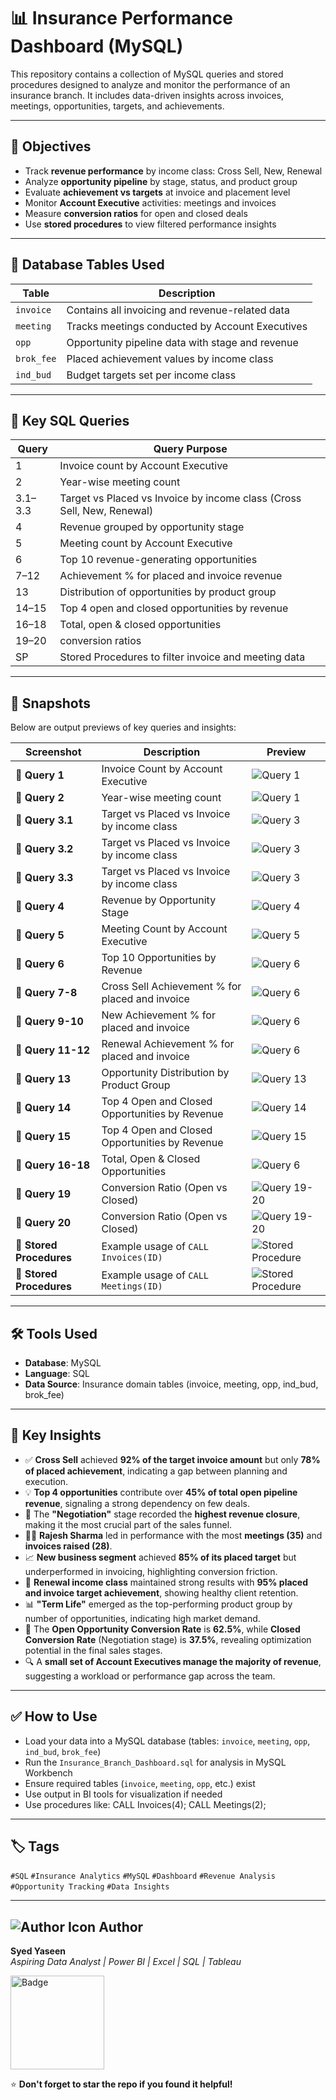 # 📊 Insurance Performance Dashboard (MySQL)

This repository contains a collection of MySQL queries and stored procedures designed to analyze and monitor the performance of an insurance branch. It includes data-driven insights across invoices, meetings, opportunities, targets, and achievements.

---

## 🎯 Objectives

- Track **revenue performance** by income class: Cross Sell, New, Renewal
- Analyze **opportunity pipeline** by stage, status, and product group
- Evaluate **achievement vs targets** at invoice and placement level
- Monitor **Account Executive** activities: meetings and invoices
- Measure **conversion ratios** for open and closed deals
- Use **stored procedures** to view filtered performance insights
  
---

## 🧩 Database Tables Used

| Table        | Description                                       |
|--------------|---------------------------------------------------|
| `invoice`    | Contains all invoicing and revenue-related data   |
| `meeting`    | Tracks meetings conducted by Account Executives   |
| `opp`        | Opportunity pipeline data with stage and revenue  |
| `brok_fee`   | Placed achievement values by income class         |
| `ind_bud`    | Budget targets set per income class               |

---

## 🧠 Key SQL Queries

| Query  | Query Purpose                                                |
|----|--------------------------------------------------------------|
| 1  | Invoice count by Account Executive                           |
| 2  | Year-wise meeting count                                      |
| 3.1–3.3 | Target vs Placed vs Invoice by income class (Cross Sell, New, Renewal) |
| 4  | Revenue grouped by opportunity stage                         |
| 5  | Meeting count by Account Executive                           |
| 6  | Top 10 revenue-generating opportunities                      |
| 7–12 | Achievement % for placed and invoice revenue               |
| 13 | Distribution of opportunities by product group               |
| 14–15 | Top 4 open and closed opportunities by revenue            |
| 16–18| Total, open & closed opportunities                         |
| 19–20 |conversion ratios                                          |
| SP | Stored Procedures to filter invoice and meeting data         |

---

## 📸 Snapshots

Below are output previews of key queries and insights:

| Screenshot        | Description                                                | Preview |
|-------------------|------------------------------------------------------------|---------|
| 📌 **Query 1**     | Invoice Count by Account Executive                         | ![Query 1](https://github.com/yas324/SQL-Project/blob/main/insurance-dashboard/query_01_invoice_count.PNG) |
| 📌 **Query 2**     | Year-wise meeting count                         | ![Query 1](https://github.com/yas324/SQL-Project/blob/main/insurance-dashboard/query_02_yearly_meeting_count.PNG) |
| 📌 **Query 3.1** | Target vs Placed vs Invoice by income class             | ![Query 3](https://github.com/yas324/SQL-Project/blob/main/insurance-dashboard/query_3.1_income_class_summary.png) |
| 📌 **Query 3.2** | Target vs Placed vs Invoice by income class             | ![Query 3](https://github.com/yas324/SQL-Project/blob/main/insurance-dashboard/query_3.2_income_class_summary.png) |
| 📌 **Query 3.3** | Target vs Placed vs Invoice by income class             | ![Query 3](https://github.com/yas324/SQL-Project/blob/main/insurance-dashboard/query_3.3_income_class_summary.png) |
| 📌 **Query 4**     | Revenue by Opportunity Stage                               | ![Query 4](https://github.com/yas324/SQL-Project/blob/main/insurance-dashboard/query_04_stage_revenue.png) |
| 📌 **Query 5**     | Meeting Count by Account Executive                         | ![Query 5](https://github.com/yas324/SQL-Project/blob/main/insurance-dashboard/query_05_meeting_count.png) |
| 📌 **Query 6**     | Top 10 Opportunities by Revenue                            | ![Query 6](https://github.com/yas324/SQL-Project/blob/main/insurance-dashboard/query_06_top_opportunities.png) |
| 📌 **Query 7-8**     | Cross Sell Achievement % for placed and invoice                            | ![Query 6](https://github.com/yas324/SQL-Project/blob/main/insurance-dashboard/query_07_08_CS_Plcd%2CCS_Invc%20Achmt%25.PNG) |
| 📌 **Query 9-10**     | New Achievement % for placed and invoice                            | ![Query 6](https://github.com/yas324/SQL-Project/blob/main/insurance-dashboard/query_09_10_New_Plcd%2C%20New_Invc%20Achmt%25.PNG) |
| 📌 **Query 11-12**     | Renewal Achievement % for placed and invoice                             | ![Query 6](https://github.com/yas324/SQL-Project/blob/main/insurance-dashboard/query_11_12_Ren_Plcd%2CRen_Invc%20Achmt%25.PNG) |
| 📌 **Query 13**    | Opportunity Distribution by Product Group                  | ![Query 13](https://github.com/yas324/SQL-Project/blob/main/insurance-dashboard/query_13_product_group.png) |
| 📌 **Query 14** | Top 4 Open and Closed Opportunities by Revenue             | ![Query 14](https://github.com/yas324/SQL-Project/blob/main/insurance-dashboard/query_14_top_open.png) |
| 📌 **Query 15** | Top 4 Open and Closed Opportunities by Revenue             | ![Query 15](https://github.com/yas324/SQL-Project/blob/main/insurance-dashboard/query_15_top_closed.png) |
| 📌 **Query 16-18**     | Total, Open & Closed Opportunities                            | ![Query 6](https://github.com/yas324/SQL-Project/blob/main/insurance-dashboard/query_16_17_18_total_open_closed_opportunities.PNG) |
| 📌 **Query 19** | Conversion Ratio (Open vs Closed)                          | ![Query 19-20](https://github.com/yas324/SQL-Project/blob/main/insurance-dashboard/query_19_open_conversion_ratio.png) |
| 📌 **Query 20** | Conversion Ratio (Open vs Closed)                          | ![Query 19-20](https://github.com/yas324/SQL-Project/blob/main/insurance-dashboard/query_20_clsd_conversion_ratio.png) |
| 📌 **Stored Procedures** | Example usage of `CALL Invoices(ID)` | ![Stored Procedure](https://github.com/yas324/SQL-Project/blob/main/insurance-dashboard/1_stored_procedure_usage.png) |
| 📌 **Stored Procedures** | Example usage of `CALL Meetings(ID)` | ![Stored Procedure](https://github.com/yas324/SQL-Project/blob/main/insurance-dashboard/2_stored_procedure_usage.png) |

---
## 🛠️ Tools Used

- **Database**: MySQL
- **Language**: SQL
- **Data Source**: Insurance domain tables (invoice, meeting, opp, ind_bud, brok_fee)
---

## 📌 Key Insights

- ✅ **Cross Sell** achieved **92% of the target invoice amount** but only **78% of placed achievement**, indicating a gap between planning and execution.
- 💡 **Top 4 opportunities** contribute over **45% of total open pipeline revenue**, signaling a strong dependency on few deals.
- 🧩 The **"Negotiation"** stage recorded the **highest revenue closure**, making it the most crucial part of the sales funnel.
- 👨‍💼 **Rajesh Sharma** led in performance with the most **meetings (35)** and **invoices raised (28)**.
- 📈 **New business segment** achieved **85% of its placed target** but underperformed in invoicing, highlighting conversion friction.
- 🔁 **Renewal income class** maintained strong results with **95% placed and invoice target achievement**, showing healthy client retention.
- 📊 **"Term Life"** emerged as the top-performing product group by number of opportunities, indicating high market demand.
- 🎯 The **Open Opportunity Conversion Rate** is **62.5%**, while **Closed Conversion Rate** (Negotiation stage) is **37.5%**, revealing optimization potential in the final sales stages.
- 🔍 A **small set of Account Executives manage the majority of revenue**, suggesting a workload or performance gap across the team.

---
## ✅ How to Use

- Load your data into a MySQL database (tables: `invoice`, `meeting`, `opp`, `ind_bud`, `brok_fee`)
- Run the `Insurance_Branch_Dashboard.sql` for analysis in MySQL Workbench
- Ensure required tables (`invoice`, `meeting`, `opp`, etc.) exist
- Use output in BI tools for visualization if needed
- Use procedures like:
CALL Invoices(4);
CALL Meetings(2);

---
## 🏷 Tags

`#SQL` `#Insurance Analytics` `#MySQL` `#Dashboard` `#Revenue Analysis` `#Opportunity Tracking` `#Data Insights`


--- 
## <img src="https://img.icons8.com/ios-glyphs/30/000000/guest-male.png" alt="Author Icon"/> Author


**Syed Yaseen**  
*Aspiring Data Analyst | Power BI | Excel | SQL | Tableau*

<a href="https://syedyaseen324.carrd.co/">
  <img src="https://github.com/yas324/AboutMe_SyedYaseen/blob/main/Badge%201.png" alt="Badge" width="150">
</a>

⭐ **Don't forget to star the repo if you found it helpful!**

